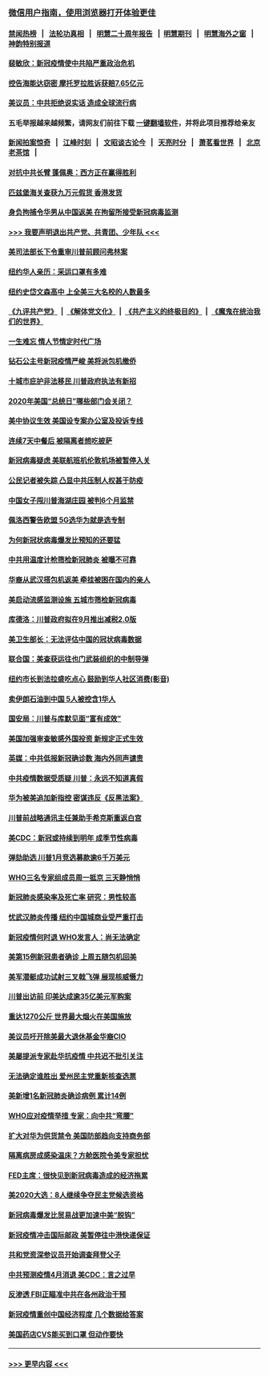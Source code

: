 ### [微信用户指南，使用浏览器打开体验更佳](https://github.com/gfw-breaker/banned-news1/blob/master/indexes/wechat-guide.md?t=0)
#### [禁闻热榜](热点新闻.md?t=0)  &nbsp;&nbsp;|&nbsp;&nbsp; [法轮功真相](https://github.com/gfw-breaker/truth/blob/master/README.md?t=0) &nbsp;&nbsp;|&nbsp;&nbsp; [明慧二十周年报告](https://github.com/gfw-breaker/mh-reports/blob/master/README.md?t=0) &nbsp;&nbsp;|&nbsp;&nbsp;[明慧期刊](https://github.com/gfw-breaker/mh-qikan) &nbsp;&nbsp;|&nbsp;&nbsp; [明慧海外之窗](https://github.com/gfw-breaker/mh-news/blob/master/README.md?t=0) &nbsp;&nbsp;|&nbsp;&nbsp; [神韵特别报道](https://github.com/gfw-breaker/mh-news/blob/master/shenyun.md?t=0)
#### [裴敏欣：新冠疫情使中共陷严重政治危机](../pages/nsc412/n11871514.md?t=02160502) 
#### [控告海能达窃密 摩托罗拉胜诉获赔7.65亿元](../pages/nsc412/n11871594.md?t=02160502) 
#### [美议员：中共拒绝说实话 造成全球流行病](../pages/nsc412/n11871582.md?t=02160502) 
#### 五毛举报越来越频繁，请网友们前往下载 [一键翻墙软件](https://github.com/gfw-breaker/ssr-accounts)，并将此项目推荐给亲友
#### [新闻拍案惊奇](https://github.com/gfw-breaker/banned-news1/blob/master/pages/link4.md) &nbsp;&nbsp;|&nbsp;&nbsp; [江峰时刻](https://github.com/gfw-breaker/banned-news1/blob/master/pages/link4.md) &nbsp;&nbsp;|&nbsp;&nbsp; [文昭谈古论今](https://github.com/gfw-breaker/banned-news1/blob/master/pages/link4.md) &nbsp;&nbsp;|&nbsp;&nbsp; [天亮时分](https://github.com/gfw-breaker/banned-news1/blob/master/pages/link4.md) &nbsp;&nbsp;|&nbsp;&nbsp; [萧茗看世界](https://github.com/gfw-breaker/banned-news1/blob/master/pages/link4.md) &nbsp;&nbsp;|&nbsp;&nbsp; [北京老茶馆](https://github.com/gfw-breaker/banned-news1/blob/master/pages/link4.md) &nbsp;&nbsp;|&nbsp;&nbsp; 
#### [对抗中共长臂 蓬佩奥：西方正在赢得胜利](../pages/nsc412/n11871500.md?t=02160502) 
#### [匹兹堡海关查获九万元假货 香港发货](../pages/nsc412/n11870716.md?t=02160502) 
#### [身负拘捕令华男从中国返美  在拘留所接受新冠病毒监测](../pages/nsc412/n11870710.md?t=02160502) 
#### [>>> 我要声明退出共产党、共青团、少年队 <<<](https://github.com/begood0513/goodnews/blob/master/quit/letter.md) 
#### [美司法部长下令重审川普前顾问弗林案](../pages/nsc412/n11870258.md?t=02160502) 
#### [纽约华人亲历：采运口罩有多难](../pages/nsc412/n11870531.md?t=02160502) 
#### [纽约史岱文森高中  上全美三大名校的人数最多](../pages/nsc412/n11870557.md?t=02160502) 
#### [《九评共产党》](https://github.com/begood0513/9ping.md/blob/master/README.md) &nbsp;|&nbsp; [《解体党文化》](../../../../jtdwh.md/blob/master/README.md)  &nbsp;|&nbsp; [《共产主义的终极目的》](../../../../gczydzjmd.md/blob/master/README.md) &nbsp;|&nbsp; [《魔鬼在统治我们的世界》](../../../../mgztzwmdsj.md/blob/master/README.md) 
#### [一生难忘 情人节情定时代广场](../pages/nsc412/n11870536.md?t=02160502) 
#### [钻石公主号新冠疫情严峻 美将派包机撤侨](../pages/nsc412/n11870505.md?t=02160502) 
#### [十城市庇护非法移民 川普政府执法有新招](../pages/nsc412/n11870410.md?t=02160502) 
#### [2020年美国“总统日”哪些部门会关闭？](../pages/nsc412/n11870148.md?t=02160502) 
#### [美中协议生效 美国设专案办公室及投诉专线](../pages/nsc412/n11870266.md?t=02160502) 
#### [连续7天中餐后 被隔离者想吃披萨](../pages/nsc412/n11870243.md?t=02160502) 
#### [新冠病毒疑虑 美联航班机伦敦机场被暂停入关](../pages/nsc412/n11870015.md?t=02160502) 
#### [公民记者被失踪 凸显中共压制人权甚于防疫](../pages/nsc412/n11870042.md?t=02160502) 
#### [中国女子闯川普海湖庄园 被判6个月监禁](../pages/nsc412/n11869919.md?t=02160502) 
#### [佩洛西警告欧盟 5G选华为就是选专制](../pages/nsc412/n11869898.md?t=02160502) 
#### [为何新冠状病毒爆发比预知的还要猛](../pages/nsc412/n11869828.md?t=02160502) 
#### [中共用温度计枪筛检新冠肺炎 被曝不可靠](../pages/nsc412/n11869707.md?t=02160502) 
#### [华裔从武汉搭包机返美 牵挂被困在国内的亲人](../pages/nsc412/n11869711.md?t=02160502) 
#### [美启动流感监测设施 五城市筛检新冠病毒](../pages/nsc412/n11869689.md?t=02160502) 
#### [库德洛：川普政府拟在9月推出减税2.0版](../pages/nsc412/n11869627.md?t=02160502) 
#### [美卫生部长：无法评估中国的冠状病毒数据](../pages/nsc412/n11869301.md?t=02160502) 
#### [联合国：美查获运往也门武装组织的中制导弹](../pages/nsc412/n11868677.md?t=02160502) 
#### [纽约市长到法拉盛吃点心  鼓励到华人社区消费(影音)](../pages/nsc412/n11868197.md?t=02160502) 
#### [卖伊朗石油到中国  5人被控含1华人](../pages/nsc412/n11867988.md?t=02160502) 
#### [国安局：川普与库默见面“富有成效”](../pages/nsc412/n11867976.md?t=02160502) 
#### [美国加强审查敏感外国投资 新规定正式生效](../pages/nsc412/n11868041.md?t=02160502) 
#### [英媒：中共低报新冠确诊数 海内外同声谴责](../pages/nsc412/n11867421.md?t=02160502) 
#### [中共疫情数据受质疑 川普：永远不知道真假](../pages/nsc412/n11867195.md?t=02160502) 
#### [华为被美追加新指控 密谋违反《反黑法案》](../pages/nsc412/n11867191.md?t=02160502) 
#### [川普前战略通讯主任兼助手希克斯重返白宫](../pages/nsc412/n11867104.md?t=02160502) 
#### [美CDC：新冠或持续到明年 成季节性病毒](../pages/nsc412/n11867279.md?t=02160502) 
#### [弹劾助选 川普1月竞选募款逾6千万美元](../pages/nsc412/n11866950.md?t=02160502) 
#### [WHO三名专家组成员周一抵京 三天静悄悄](../pages/nsc412/n11866947.md?t=02160502) 
#### [新冠肺炎感染率及死亡率 研究：男性较高](../pages/nsc412/n11866956.md?t=02160502) 
#### [忧武汉肺炎传播 纽约中国城商业受严重打击](../pages/nsc412/n11866902.md?t=02160502) 
#### [新冠疫情何时退 WHO发言人：尚无法确定](../pages/nsc412/n11866864.md?t=02160502) 
#### [美第15例新冠患者确诊 上周五随包机回美](../pages/nsc412/n11866852.md?t=02160502) 
#### [美军潜艇成功试射三叉戟飞弹 展现核威慑力](../pages/nsc412/n11866046.md?t=02160502) 
#### [川普出访前 印美达成逾35亿美元军购案](../pages/nsc412/n11865444.md?t=02160502) 
#### [重达1270公斤 世界最大烟火在美国施放](../pages/nsc412/n11865198.md?t=02160502) 
#### [美议员吁开除美最大退休基金华裔CIO](../pages/nsc412/n11865230.md?t=02160502) 
#### [美屡提派专家赴华抗疫情 中共迟不批引关注](../pages/nsc412/n11864719.md?t=02160502) 
#### [无法确定谁胜出 爱州民主党重新核查选票](../pages/nsc412/n11864830.md?t=02160502) 
#### [美新增1名新冠肺炎确诊病例 累计14例](../pages/nsc412/n11864893.md?t=02160502) 
#### [WHO应对疫情举措 专家：向中共“弯腰”](../pages/nsc412/n11864727.md?t=02160502) 
#### [扩大对华为供货禁令 美国防部趋向支持商务部](../pages/nsc412/n11864773.md?t=02160502) 
#### [隔离病房成感染温床？方舱医院令美专家担忧](../pages/nsc412/n11864575.md?t=02160502) 
#### [FED主席：很快见到新冠病毒造成的经济拖累](../pages/nsc412/n11864507.md?t=02160502) 
#### [美2020大选：8人继续争夺民主党候选资格](../pages/nsc412/n11864327.md?t=02160502) 
#### [新冠病毒爆发比贸易战更加速中美“脱钩”](../pages/nsc412/n11864470.md?t=02160502) 
#### [新冠疫情冲击国际邮政 美暂停往中港快递保证](../pages/nsc412/n11864207.md?t=02160502) 
#### [共和党资深参议员开始调查拜登父子](../pages/nsc412/n11863984.md?t=02160502) 
#### [中共预测疫情4月消退 美CDC：言之过早](../pages/nsc412/n11864310.md?t=02160502) 
#### [反渗透 FBI正瞄准中共在各州政治干预](../pages/nsc412/n11864300.md?t=02160502) 
#### [新冠疫情重创中国经济程度 几个数据给答案](../pages/nsc412/n11864203.md?t=02160502) 
#### [美国药店CVS能买到口罩 但动作要快](../pages/nsc412/n11862438.md?t=02160502) 

----
#### [ >>> 更早内容 <<< ](../indexes/nsc412-earlier.md)
